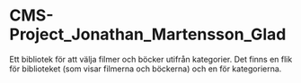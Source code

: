 # CMS-Project_Jonathan_Martensson_Glad

Ett bibliotek för att välja filmer och böcker utifrån kategorier. Det finns en flik för biblioteket (som visar filmerna och böckerna) och en för kategorierna.
